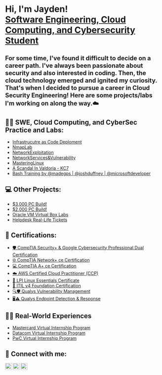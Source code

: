 <h1>Hi, I'm Jayden!  <br/> <a href="https://www.linkedin.com/in/jayden-m-/">Software Engineering, Cloud Computing, and Cybersecurity Student</a> 

 <sub><sup>For some time, I've found it difficult to decide on a career path. I've always been passionate about security and also interested in coding. Then, the cloud technology emerged and ignited my curiosity. That's when I decided to pursue a career in Cloud Security Engineering! Here are some projects/labs I'm working on along the way.☁️ </sup></sub> 
<h2>👨‍💻 SWE, Cloud Computing, and CyberSec Practice and Labs:</h2>


  - [Infrastrucutre as Code Deploment](https://github.com/Jayden-Marshall/aws-iac-terraform)
  - [NmapLab](https://github.com/Jayden-Marshall/NmapLab)
  - [NetworkExploitation](https://github.com/Jayden-Marshall/NetworkExploitationLab)
  - [NetworkServices&Vulnerability](https://github.com/Jayden-Marshall/NetworkServicesVulnerability)
  - [MasteringLinux](https://github.com/Jayden-Marshall/MasteringLinuxSkills)
  - [A Scandal In Valdoria - KC7](https://github.com/Jayden-Marshall/ValdoriaScandal)
  - [Bash Training by @madegps | @joshduffney | @microsoftdeveloper](https://github.com/microsoft/bash-for-beginners) 

<h2> 💻 Other Projects: </h2>
 
  - [$3,000 PC Build!](https://github.com/Jayden-Marshall/3KPCBuild)
  - [$2,000 PC Build!](https://github.com/Jayden-Marshall/-2kPC)
  - [Oracle VM Virtual Box Labs](https://github.com/Jayden-Marshall/IT-LabSeries)
  - [Helpdesk Real-Life Tickets](https://github.com/Jayden-Marshall/Tickets)

<h2>📜 Certifications:</h2>

- [🛡️ CompTIA Security+ & Google Cybersecurity Professional Dual Certification](https://github.com/Jayden-Marshall/Sec-GCSP/blob/main/README.md)
- [🌐 CompTIA Network+ ce Certification](https://github.com/Jayden-Marshall/NetworkPlus/blob/main/README.md)
- [💻 CompTIA A+ ce Certification](https://github.com/Jayden-Marshall/APlus/blob/main/README.md)
- [☁️ AWS Certified Cloud Practitioner (CCP)](https://github.com/Jayden-Marshall/AWSCCP/blob/main/README.md)
- [🐧 LPI Linux Essentials Certificate](https://github.com/Jayden-Marshall/LPILE/blob/main/README.md)
- [🔄 ITIL v4 Foundation Certification](https://github.com/Jayden-Marshall/ITILv4/blob/main/README.md)
- [🔍🛡️ Qualys Vulnerability Management](https://github.com/Jayden-Marshall/QualysVunerabilityManagement)
- [🖥️⚠️ Qualys Endpoint Detection & Response](https://github.com/Jayden-Marshall/QualysEndpointDetectionResponse)


<h2>👨‍🔧 Real-World Experiences</h2>

- [Mastercard Virtual Internship Program](https://github.com/Jayden-Marshall/Mastercard)
- [Datacom Virtual Internship Program](https://github.com/Jayden-Marshall/Datacom)
- [PwC Virtual Internship Program](https://github.com/Jayden-Marshall/PwCSwitzerland)

<h2> 🤳 Connect with me:</h2>


[<img align="left" alt="JoshMadakor | LinkedIn" width="22px" src="https://cdn.jsdelivr.net/npm/simple-icons@v3/icons/linkedin.svg" />][linkedin]
[<img align="left" alt="JoshMadakor | Medium" width="22px" src="https://cdn.jsdelivr.net/npm/simple-icons@3.13.0/icons/medium.svg" />][Medium]
[<img align="left" alt="JoshMadakor | Medium" width="22px" src="https://cdn.jsdelivr.net/npm/simple-icons@3.13.0/icons/gmail.svg" />][Gmail]


[linkedin]: https://www.linkedin.com/in/jayden-m-/
[Medium]: https://medium.com/@marshall.jaydenb
[Gmail]: mailto:jaydenbarrymarshall@gmail.com
<!--
**joshmadakor1/joshmadakor1** is a ✨ _special_ ✨ repository because its `README.md` (this file) appears on your GitHub profile.

Here are some ideas to get you started:

- 🔭 I’m currently working on ...
- 🌱 I’m currently learning ...
- 👯 I’m looking to collaborate on ...
- 🤔 I’m looking for help with ...
- 💬 Ask me about ...
- 📫 How to reach me: ...
- 😄 Pronouns: ...
- ⚡ Fun fact: ...
-->
